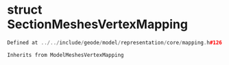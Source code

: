 # struct SectionMeshesVertexMapping

```cpp
Defined at ../../include/geode/model/representation/core/mapping.h#126
```

```cpp
Inherits from ModelMeshesVertexMapping
```



